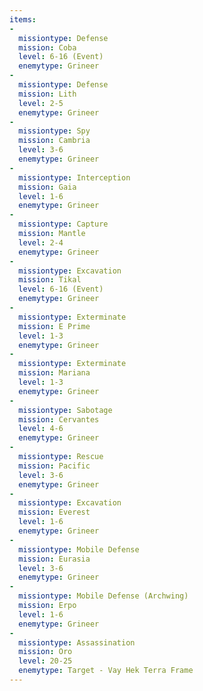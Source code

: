 ```yaml
---
items:
-
  missiontype: Defense
  mission: Coba
  level: 6-16 (Event)
  enemytype: Grineer
-
  missiontype: Defense
  mission: Lith
  level: 2-5
  enemytype: Grineer
-
  missiontype: Spy
  mission: Cambria
  level: 3-6
  enemytype: Grineer
-
  missiontype: Interception
  mission: Gaia
  level: 1-6
  enemytype: Grineer
-
  missiontype: Capture
  mission: Mantle
  level: 2-4
  enemytype: Grineer
-
  missiontype: Excavation
  mission: Tikal
  level: 6-16 (Event)
  enemytype: Grineer
-
  missiontype: Exterminate
  mission: E Prime
  level: 1-3
  enemytype: Grineer
-
  missiontype: Exterminate
  mission: Mariana
  level: 1-3
  enemytype: Grineer
-
  missiontype: Sabotage
  mission: Cervantes
  level: 4-6
  enemytype: Grineer
-
  missiontype: Rescue
  mission: Pacific
  level: 3-6
  enemytype: Grineer
-
  missiontype: Excavation
  mission: Everest
  level: 1-6
  enemytype: Grineer
-
  missiontype: Mobile Defense
  mission: Eurasia
  level: 3-6
  enemytype: Grineer
-
  missiontype: Mobile Defense (Archwing)
  mission: Erpo
  level: 1-6
  enemytype: Grineer
-
  missiontype: Assassination
  mission: Oro
  level: 20-25
  enemytype: Target - Vay Hek Terra Frame
---
```

